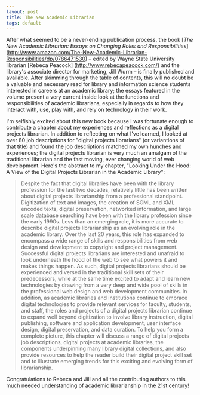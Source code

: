 ```yaml
---
layout: post
title: The New Academic Librarian
tags: default
---
```

After what seemed to be a never-ending publication process, the book [*The New Academic Librarian: Essays on Changing Roles and Responsibilities*] (http://www.amazon.com/The-New-Academic-Librarian-Responsibilities/dp/0786471530) – edited by Wayne State University librarian [Rebeca Peacock] (http://www.rebecapeacock.com/) and the library's associate director for marketing, Jill Wurm – is finally published and available. After skimming through the table of contents, this will no doubt be a valuable and necessary read for library and information science students interested in careers at an academic library; the essays featured in the volume present a very current inside look at the functions and responsibilities of academic librarians, especially in regards to how they interact with, use, play with, and rely on technology in their work.

I'm selfishly excited about this new book because I was fortunate enough to contribute a chapter about my experiences and reflections as a digital projects librarian. In addition to reflecting on what I've learned, I looked at over 80 job descriptions for "digital projects librarians" (or variantions of that title) and found the job descriptions matched my own hunches and experiences; the digital projects librarian is very much an amalgam of the traditional librarian and the fast moving, ever changing world of web development. Here's the abstract to my chapter, "Looking Under the Hood: A View of the Digital Projects Librarian in the Academic Library":

> Despite the fact that digital libraries have been with the library profession for the last two decades, relatively little has been written about digital projects librarianship from a professional standpoint. Digitization of text and images, the creation of SGML and XML encoded texts, digital preservation, networked information, and large scale database searching have been with the library profession since the early 1990s. Less than an emerging role, it is more accurate to describe digital projects librarianship as an evolving role in the academic library. Over the last 20 years, this role has expanded to encompass a wide range of skills and responsibilities from web design and development to copyright and project management. Successful digital projects librarians are interested and unafraid to look underneath the hood of the web to see what powers it and makes things happen. As such, digital projects librarians should be experienced and versed in the traditional skill sets of their predecessors, while at the same time excited to adapt and learn new technologies by drawing from a very deep and wide pool of skills in the professional web design and web development communities. In addition, as academic libraries and institutions continue to embrace digital technologies to provide relevant services for faculty, students, and staff, the roles and projects of a digital projects librarian continue to expand well beyond digitization to involve library instruction, digital publishing, software and application development, user interface design, digital preservation, and data curation. To help you form a complete picture, this chapter will discuss a range of digital projects job descriptions, digital projects at academic libraries, the components underpinning many library digital collections, and also provide resources to help the reader build their digital project skill set and to illustrate emerging trends for this exciting and evolving form of librarianship.

Congratulations to Rebeca and Jill and all the contributing authors to this much needed understanding of academic librarianship in the 21st century!
